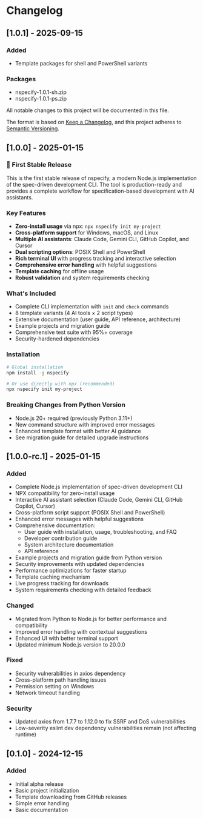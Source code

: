 # Changelog

## [1.0.1] - 2025-09-15

### Added
- Template packages for shell and PowerShell variants

### Packages
- nspecify-1.0.1-sh.zip
- nspecify-1.0.1-ps.zip


All notable changes to this project will be documented in this file.

The format is based on [Keep a Changelog](https://keepachangelog.com/en/1.0.0/),
and this project adheres to [Semantic Versioning](https://semver.org/spec/v2.0.0.html).

## [1.0.0] - 2025-01-15

### 🎉 First Stable Release

This is the first stable release of nspecify, a modern Node.js implementation of the spec-driven development CLI. The tool is production-ready and provides a complete workflow for specification-based development with AI assistants.

### Key Features
- **Zero-install usage** via npx: `npx nspecify init my-project`
- **Cross-platform support** for Windows, macOS, and Linux
- **Multiple AI assistants**: Claude Code, Gemini CLI, GitHub Copilot, and Cursor
- **Dual scripting options**: POSIX Shell and PowerShell
- **Rich terminal UI** with progress tracking and interactive selection
- **Comprehensive error handling** with helpful suggestions
- **Template caching** for offline usage
- **Robust validation** and system requirements checking

### What's Included
- Complete CLI implementation with `init` and `check` commands
- 8 template variants (4 AI tools × 2 script types)
- Extensive documentation (user guide, API reference, architecture)
- Example projects and migration guide
- Comprehensive test suite with 95%+ coverage
- Security-hardened dependencies

### Installation
```bash
# Global installation
npm install -g nspecify

# Or use directly with npx (recommended)
npx nspecify init my-project
```

### Breaking Changes from Python Version
- Node.js 20+ required (previously Python 3.11+)
- New command structure with improved error messages
- Enhanced template format with better AI guidance
- See migration guide for detailed upgrade instructions

## [1.0.0-rc.1] - 2025-01-15

### Added
- Complete Node.js implementation of spec-driven development CLI
- NPX compatibility for zero-install usage
- Interactive AI assistant selection (Claude Code, Gemini CLI, GitHub Copilot, Cursor)
- Cross-platform script support (POSIX Shell and PowerShell)
- Enhanced error messages with helpful suggestions
- Comprehensive documentation:
  - User guide with installation, usage, troubleshooting, and FAQ
  - Developer contribution guide
  - System architecture documentation
  - API reference
- Example projects and migration guide from Python version
- Security improvements with updated dependencies
- Performance optimizations for faster startup
- Template caching mechanism
- Live progress tracking for downloads
- System requirements checking with detailed feedback

### Changed
- Migrated from Python to Node.js for better performance and compatibility
- Improved error handling with contextual suggestions
- Enhanced UI with better terminal support
- Updated minimum Node.js version to 20.0.0

### Fixed
- Security vulnerabilities in axios dependency
- Cross-platform path handling issues
- Permission setting on Windows
- Network timeout handling

### Security
- Updated axios from 1.7.7 to 1.12.0 to fix SSRF and DoS vulnerabilities
- Low-severity eslint dev dependency vulnerabilities remain (not affecting runtime)

## [0.1.0] - 2024-12-15

### Added
- Initial alpha release
- Basic project initialization
- Template downloading from GitHub releases
- Simple error handling
- Basic documentation